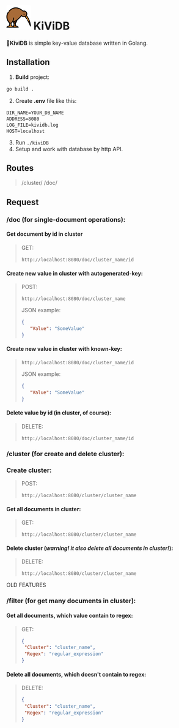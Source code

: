 # [<img src="kivi.png" width="64"/>](kivi.png) KiViDB
🥝**KiviDB** is simple key-value database written in Golang.
## Installation
1. **Build** project:
```sh
go build .
```
2. Create **.env** file like this:
```env
DIR_NAME=YOUR_DB_NAME
ADDRESS=8080
LOG_FILE=kividb.log
HOST=localhost
```
3. Run ```./kiviDB```
4. Setup and work with database by http API.

## Routes
> /cluster/
> /doc/

## Request
### **/doc** (for single-document operations):
#### Get document by id in cluster
> GET:
>```
> http://localhost:8080/doc/cluster_name/id
>```
#### Create new value in cluster with autogenerated-key:
> POST:
> ```
> http://localhost:8080/doc/cluster_name
>```
>JSON example:
>```json
>{
>    "Value": "SomeValue"
>}
>```
#### Create new value in cluster with known-key:
>```
> http://localhost:8080/doc/cluster_name/id
>```
>JSON example:
>```json
>{
>    "Value": "SomeValue"
>}
>```
#### Delete value by id (in cluster, of course):
> DELETE:
>```
> http://localhost:8080/doc/cluster_name/id
>```
### **/cluster** (for create and delete cluster):
### Create cluster:
> POST:
>```
> http://localhost:8080/cluster/cluster_name
>```
#### Get all documents in cluster:
> GET:
>```
> http://localhost:8080/cluster/cluster_name
>```
#### Delete cluster (***warning! it also delete all documents in cluster!***):
> DELETE:
>```
> http://localhost:8080/cluster/cluster_name
>```
OLD FEATURES
### **/filter** (for get many documents in cluster):
#### Get all documents, which value contain to regex:
> GET:
>```json
>{
>  "Cluster": "cluster_name",
>  "Regex": "regular_expression"
>}
>```
#### Delete all documents, which doesn't contain to regex:
> DELETE:
>```json
>{
>  "Cluster": "cluster_name",
>  "Regex": "regular_expression"
>}
>```
